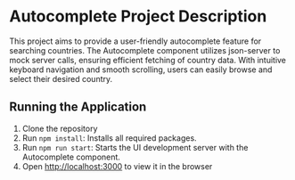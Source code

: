 # Autocomplete Project Description

This project aims to provide a user-friendly autocomplete feature for searching countries. The Autocomplete component utilizes json-server to mock server calls, ensuring efficient fetching of country data. With intuitive keyboard navigation and smooth scrolling, users can easily browse and select their desired country.

## Running the Application

1. Clone the repository
2. Run `npm install`: Installs all required packages.
3. Run `npm run start`: Starts the UI development server with the Autocomplete component.
4. Open [http://localhost:3000](http://localhost:3000) to view it in the browser